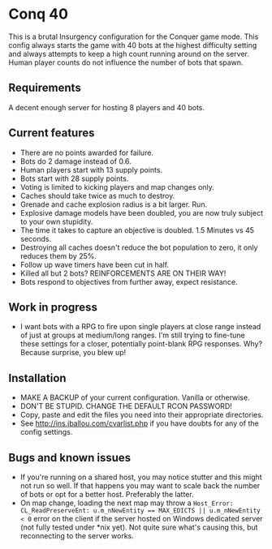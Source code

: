 # Conq 40

This is a brutal Insurgency configuration for the Conquer game mode. This config always starts the game with 40 bots at the highest difficulty setting and always attempts to keep a high count running around on the server. Human player counts do not influence the number of bots that spawn.

## Requirements

A decent enough server for hosting 8 players and 40 bots.

## Current features
- There are no points awarded for failure.
- Bots do 2 damage instead of 0.6.
- Human players start with 13 supply points.
- Bots start with 28 supply points.
- Voting is limited to kicking players and map changes only.
- Caches should take twice as much to destroy.
- Grenade and cache explosion radius is a bit larger. Run.
- Explosive damage models have been doubled, you are now truly subject to your own stupidity.
- The time it takes to capture an objective is doubled. 1.5 Minutes vs 45 seconds.
- Destroying all caches doesn't reduce the bot population to zero, it only reduces them by 25%.
- Follow up wave timers have been cut in half.
- Killed all but 2 bots? REINFORCEMENTS ARE ON THEIR WAY!
- Bots respond to objectives from further away, expect resistance.

## Work in progress
- I want bots with a RPG to fire upon single players at close range instead of just at groups at medium/long ranges. I'm still trying to fine-tune these settings for a closer, potentially point-blank RPG responses. Why? Because surprise, you blew up!

## Installation

- MAKE A BACKUP of your current configuration. Vanilla or otherwise.
- DON'T BE STUPID. CHANGE THE DEFAULT RCON PASSWORD!
- Copy, paste and edit the files you need into their appropriate directories.
- See http://ins.jballou.com/cvarlist.php if you have doubts for any of the config settings.

## Bugs and known issues

- If you're running on a shared host, you may notice stutter and this might not run so well. If that happens you may want to scale back the number of bots or opt for a better host. Preferably the latter.
- On map change, loading the next map may throw a ``Host_Error: CL_ReadPreserveEnt: u.m_nNewEntity == MAX_EDICTS || u.m_nNewEntity < 0`` error on the client if the server hosted on Windows dedicated server (not fully tested under *nix yet). Not quite sure what's causing this, but reconnecting to the server works.
